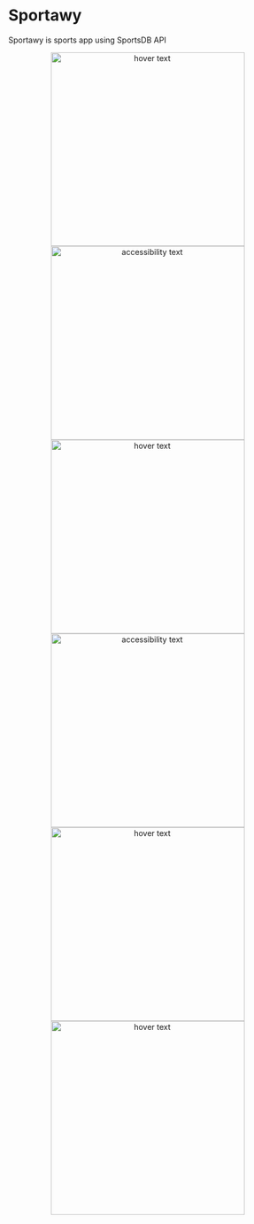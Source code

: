 # Sportawy
Sportawy is sports app using SportsDB API
<p align="center">
  <img src="00.PNG" width="350" title="hover text">
  <img src="01.PNG" width="350" alt="accessibility text">
  <img src="02.PNG" width="350" title="hover text">
  <img src="03.PNG" width="350" alt="accessibility text">
  <img src="06.PNG" width="350" title="hover text">
   <img src="05.PNG" width="350" title="hover text">
</p>
